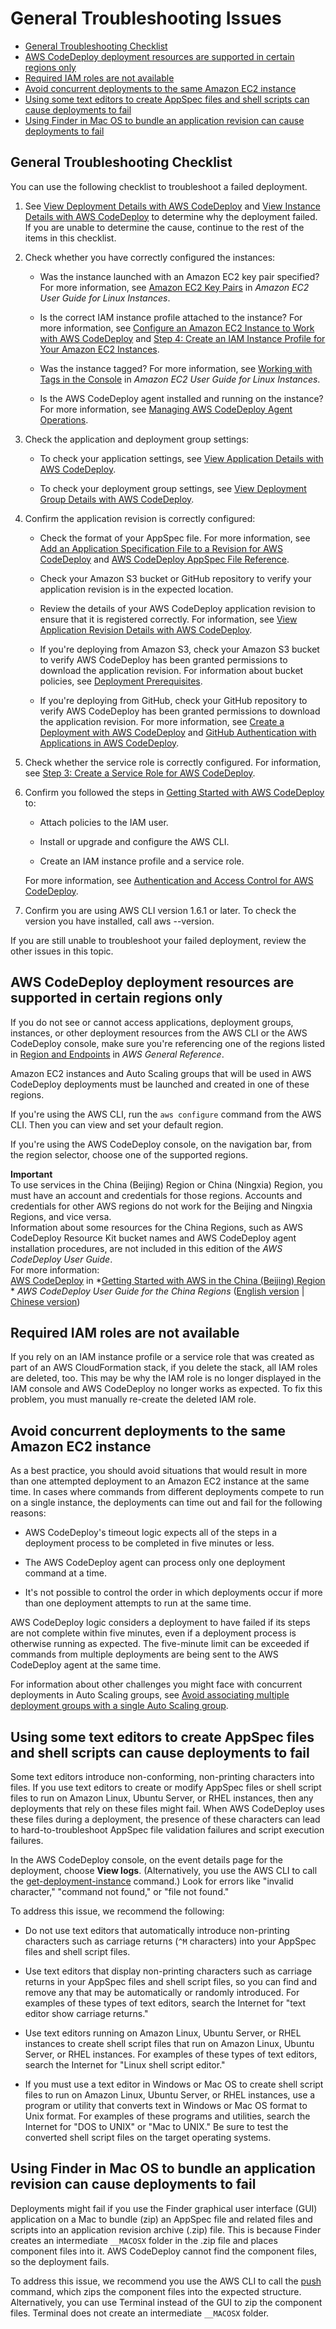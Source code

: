 # General Troubleshooting Issues<a name="troubleshooting-general"></a>


+ [General Troubleshooting Checklist](#troubleshooting-checklist)
+ [AWS CodeDeploy deployment resources are supported in certain regions only](#troubleshooting-supported-regions)
+ [Required IAM roles are not available](#troubleshooting-iam-cloudformation)
+ [Avoid concurrent deployments to the same Amazon EC2 instance](#troubleshooting-concurrent-deployments)
+ [Using some text editors to create AppSpec files and shell scripts can cause deployments to fail](#troubleshooting-text-editors)
+ [Using Finder in Mac OS to bundle an application revision can cause deployments to fail](#troubleshooting-bundle-with-finder)

## General Troubleshooting Checklist<a name="troubleshooting-checklist"></a>

You can use the following checklist to troubleshoot a failed deployment\.

1. See [View Deployment Details with AWS CodeDeploy](deployments-view-details.md) and [View Instance Details with AWS CodeDeploy](instances-view-details.md) to determine why the deployment failed\. If you are unable to determine the cause, continue to the rest of the items in this checklist\.

1. Check whether you have correctly configured the instances:

   + Was the instance launched with an Amazon EC2 key pair specified? For more information, see [Amazon EC2 Key Pairs](http://docs.aws.amazon.com/AWSEC2/latest/UserGuide/ec2-key-pairs.html) in *Amazon EC2 User Guide for Linux Instances*\.

   + Is the correct IAM instance profile attached to the instance? For more information, see [Configure an Amazon EC2 Instance to Work with AWS CodeDeploy](instances-ec2-configure.md) and [Step 4: Create an IAM Instance Profile for Your Amazon EC2 Instances](getting-started-create-iam-instance-profile.md)\.

   + Was the instance tagged? For more information, see [Working with Tags in the Console](http://docs.aws.amazon.com/AWSEC2/latest/UserGuide/Using_Tags.html#Using_Tags_Console) in *Amazon EC2 User Guide for Linux Instances*\.

   + Is the AWS CodeDeploy agent installed and running on the instance? For more information, see [Managing AWS CodeDeploy Agent Operations](codedeploy-agent-operations.md)\.

1. Check the application and deployment group settings:

   + To check your application settings, see [View Application Details with AWS CodeDeploy](applications-view-details.md)\.

   + To check your deployment group settings, see [View Deployment Group Details with AWS CodeDeploy](deployment-groups-view-details.md)\.

1. Confirm the application revision is correctly configured:

   + Check the format of your AppSpec file\. For more information, see [Add an Application Specification File to a Revision for AWS CodeDeploy](application-revisions-appspec-file.md) and [AWS CodeDeploy AppSpec File Reference](reference-appspec-file.md)\.

   + Check your Amazon S3 bucket or GitHub repository to verify your application revision is in the expected location\.

   + Review the details of your AWS CodeDeploy application revision to ensure that it is registered correctly\. For information, see [View Application Revision Details with AWS CodeDeploy](application-revisions-view-details.md)\.

   + If you're deploying from Amazon S3, check your Amazon S3 bucket to verify AWS CodeDeploy has been granted permissions to download the application revision\. For information about bucket policies, see [Deployment Prerequisites](deployments-create-prerequisites.md)\.

   + If you're deploying from GitHub, check your GitHub repository to verify AWS CodeDeploy has been granted permissions to download the application revision\. For more information, see [Create a Deployment with AWS CodeDeploy](deployments-create.md) and [GitHub Authentication with Applications in AWS CodeDeploy](integrations-partners-github.md#behaviors-authentication)\.

1. Check whether the service role is correctly configured\. For information, see [Step 3: Create a Service Role for AWS CodeDeploy](getting-started-create-service-role.md)\.

1. Confirm you followed the steps in [Getting Started with AWS CodeDeploy](getting-started-codedeploy.md) to: 

   + Attach policies to the IAM user\.

   + Install or upgrade and configure the AWS CLI\.

   + Create an IAM instance profile and a service role\.

   For more information, see [Authentication and Access Control for AWS CodeDeploy](auth-and-access-control.md)\.

1. Confirm you are using AWS CLI version 1\.6\.1 or later\. To check the version you have installed, call aws \-\-version\.

If you are still unable to troubleshoot your failed deployment, review the other issues in this topic\.

## AWS CodeDeploy deployment resources are supported in certain regions only<a name="troubleshooting-supported-regions"></a>

If you do not see or cannot access applications, deployment groups, instances, or other deployment resources from the AWS CLI or the AWS CodeDeploy console, make sure you're referencing one of the regions listed in [Region and Endpoints](http://docs.aws.amazon.com/general/latest/gr/rande.html#codedeploy_region) in *AWS General Reference*\.

Amazon EC2 instances and Auto Scaling groups that will be used in AWS CodeDeploy deployments must be launched and created in one of these regions\.

If you're using the AWS CLI, run the `aws configure` command from the AWS CLI\. Then you can view and set your default region\.

If you're using the AWS CodeDeploy console, on the navigation bar, from the region selector, choose one of the supported regions\.

**Important**  
To use services in the China \(Beijing\) Region or China \(Ningxia\) Region, you must have an account and credentials for those regions\. Accounts and credentials for other AWS regions do not work for the Beijing and Ningxia Regions, and vice versa\.  
Information about some resources for the China Regions, such as AWS CodeDeploy Resource Kit bucket names and AWS CodeDeploy agent installation procedures, are not included in this edition of the *AWS CodeDeploy User Guide*\.  
For more information:  
[AWS CodeDeploy](http://docs.amazonaws.cn/en_us/aws/latest/userguide/codedeploy.html) in *[Getting Started with AWS in the China \(Beijing\) Region](http://docs.amazonaws.cn/en_us/aws/latest/userguide/introduction.html) *
*AWS CodeDeploy User Guide for the China Regions* \([English version](http://docs.amazonaws.cn/en_us/codedeploy/latest/userguide/welcome.html) | [Chinese version](http://docs.amazonaws.cn/codedeploy/latest/userguide/welcome.html)\)

## Required IAM roles are not available<a name="troubleshooting-iam-cloudformation"></a>

If you rely on an IAM instance profile or a service role that was created as part of an AWS CloudFormation stack, if you delete the stack, all IAM roles are deleted, too\. This may be why the IAM role is no longer displayed in the IAM console and AWS CodeDeploy no longer works as expected\. To fix this problem, you must manually re\-create the deleted IAM role\.

## Avoid concurrent deployments to the same Amazon EC2 instance<a name="troubleshooting-concurrent-deployments"></a>

As a best practice, you should avoid situations that would result in more than one attempted deployment to an Amazon EC2 instance at the same time\. In cases where commands from different deployments compete to run on a single instance, the deployments can time out and fail for the following reasons:

+ AWS CodeDeploy's timeout logic expects all of the steps in a deployment process to be completed in five minutes or less\. 

+ The AWS CodeDeploy agent can process only one deployment command at a time\. 

+ It's not possible to control the order in which deployments occur if more than one deployment attempts to run at the same time\. 

AWS CodeDeploy logic considers a deployment to have failed if its steps are not complete within five minutes, even if a deployment process is otherwise running as expected\. The five\-minute limit can be exceeded if commands from multiple deployments are being sent to the AWS CodeDeploy agent at the same time\.

For information about other challenges you might face with concurrent deployments in Auto Scaling groups, see [Avoid associating multiple deployment groups with a single Auto Scaling group](troubleshooting-auto-scaling.md#troubleshooting-multiple-depgroups)\.

## Using some text editors to create AppSpec files and shell scripts can cause deployments to fail<a name="troubleshooting-text-editors"></a>

Some text editors introduce non\-conforming, non\-printing characters into files\. If you use text editors to create or modify AppSpec files or shell script files to run on Amazon Linux, Ubuntu Server, or RHEL instances, then any deployments that rely on these files might fail\. When AWS CodeDeploy uses these files during a deployment, the presence of these characters can lead to hard\-to\-troubleshoot AppSpec file validation failures and script execution failures\. 

In the AWS CodeDeploy console, on the event details page for the deployment, choose **View logs**\. \(Alternatively, you use the AWS CLI to call the [get\-deployment\-instance](http://docs.aws.amazon.com/cli/latest/reference/deploy/get-deployment-instance.html) command\.\) Look for errors like "invalid character," "command not found," or "file not found\."

To address this issue, we recommend the following:

+ Do not use text editors that automatically introduce non\-printing characters such as carriage returns \(`^M` characters\) into your AppSpec files and shell script files\. 

+ Use text editors that display non\-printing characters such as carriage returns in your AppSpec files and shell script files, so you can find and remove any that may be automatically or randomly introduced\. For examples of these types of text editors, search the Internet for "text editor show carriage returns\."

+ Use text editors running on Amazon Linux, Ubuntu Server, or RHEL instances to create shell script files that run on Amazon Linux, Ubuntu Server, or RHEL instances\. For examples of these types of text editors, search the Internet for "Linux shell script editor\."

+ If you must use a text editor in Windows or Mac OS to create shell script files to run on Amazon Linux, Ubuntu Server, or RHEL instances, use a program or utility that converts text in Windows or Mac OS format to Unix format\. For examples of these programs and utilities, search the Internet for "DOS to UNIX" or "Mac to UNIX\." Be sure to test the converted shell script files on the target operating systems\.

## Using Finder in Mac OS to bundle an application revision can cause deployments to fail<a name="troubleshooting-bundle-with-finder"></a>

Deployments might fail if you use the Finder graphical user interface \(GUI\) application on a Mac to bundle \(zip\) an AppSpec file and related files and scripts into an application revision archive \(\.zip\) file\. This is because Finder creates an intermediate `__MACOSX` folder in the \.zip file and places component files into it\. AWS CodeDeploy cannot find the component files, so the deployment fails\.

To address this issue, we recommend you use the AWS CLI to call the [push](http://docs.aws.amazon.com/cli/latest/reference/deploy/push.html) command, which zips the component files into the expected structure\. Alternatively, you can use Terminal instead of the GUI to zip the component files\. Terminal does not create an intermediate `__MACOSX` folder\.